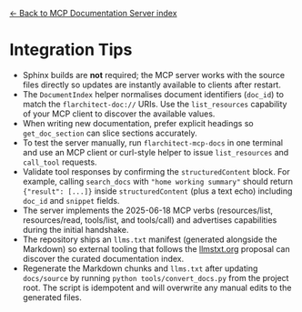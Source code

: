 [← Back to MCP Documentation Server index](index.md)

# Integration Tips
- Sphinx builds are **not** required; the MCP server works with the source files directly so updates are instantly available to clients after restart.
- The `DocumentIndex` helper normalises document identifiers (`doc_id`) to match the `flarchitect-doc://` URIs. Use the `list_resources` capability of your MCP client to discover the available values.
- When writing new documentation, prefer explicit headings so `get_doc_section` can slice sections accurately.
- To test the server manually, run `flarchitect-mcp-docs` in one terminal and use an MCP client or curl-style helper to issue `list_resources` and `call_tool` requests.
- Validate tool responses by confirming the `structuredContent` block. For example, calling `search_docs` with `"home working summary"` should return `{"result": [...]}` inside `structuredContent` (plus a text echo) including `doc_id` and `snippet` fields.
- The server implements the 2025-06-18 MCP verbs (resources/list, resources/read, tools/list, and tools/call) and advertises capabilities during the initial handshake.
- The repository ships an `llms.txt` manifest (generated alongside the Markdown) so external tooling that follows the [llmstxt.org](https://llmstxt.org) proposal can discover the curated documentation index.
- Regenerate the Markdown chunks and `llms.txt` after updating `docs/source` by running `python tools/convert_docs.py` from the project root. The script is idempotent and will overwrite any manual edits to the generated files.

